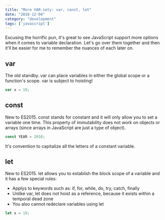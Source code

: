 ```yaml
---
title: "More VAR-iety: var, const, let"
date: "2018-12-04"
category: "development"
tags: ['javascript']
---
```


Excusing the horrific pun, it's great to see JavaScript support more options when it comes to variable declaration.  Let's go over them together and then it'll be easier for me to remember the nuances of each later on.

## var
The old standby.  var can place variables in either the global scope or a function's scope.  var is subject to hoisting!
```javascript
var x = 10;
```

## const
New to ES2015.  const stands for constant and it will only allow you to set a variable one time.  This property of immutability does not work on objects or arrays (since arrays in JavaScript are just a type of object).
```javascript
const YEAR = 2018;
```

It's convention to capitalize all the letters of a constant variable.

## let
New to ES2015.  let allows you to establish the block scope of a variable and it has a few special rules:
- Applys to keywords such as: if, for, while, do, try, catch, finally
- Unlike var, let does not hoist as a reference, because it exists within a temporal dead zone
- You also cannot redeclare variables using let

```javascript
let x = 10;
```